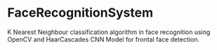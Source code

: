 # FaceRecognitionSystem
K Nearest Neighbour classification algorithm in face recognition using OpenCV and HaarCascades CNN Model for frontal face detection.
